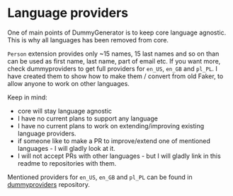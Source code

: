 # Language providers

One of main points of DummyGenerator is to keep core language agnostic. This is why all languages has been removed from core.

`Person` extension provides only ~15 names, 15 last names and so on than can be used as first name, last name, part of email etc. If you want more, check dummyproviders to get full providers for `en_US`, `en_GB` and `pl_PL`. I have created them to show how to make them / convert from old Faker, to allow anyone to work on other languages.

Keep in mind:

* core will stay language agnostic
* I have no current plans to support any language
* I have no current plans to work on extending/improving existing language providers.
* if someone like to make a PR to improve/extend one of mentioned languages - I will gladly look at it.
* I will not accept PRs with other languages - but I will gladly link in this readme to repositories with them.


Mentioned providers for `en_US`, `en_GB` and `pl_PL` can be found in [dummyproviders](https://github.com/johnykvsky/dummyproviders/) repository.